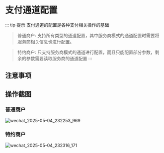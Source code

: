# 支付通道配置

::: tip 提示
支付通道的配置是各种支付相关操作的基础
> 普通商户: 支持所有类型的通道配置，其中服务商模式的通道配置时需要将服务商相关信息也进行配置。

> 特约商户: 只支持服务商模式的通道进行配置，而且只能配置部分参数，剩余的参数需要读取服务商的通道配置
:::

## 注意事项

## 操作截图
### 普通商户
![wechat_2025-05-04_232253_969](https://cdn.jsdelivr.net/gh/xxm1995/picx-images-hosting@master/20250504/wechat_2025-05-04_232253_969.8dx2vqkxeh.webp)

### 特约商户
![wechat_2025-05-04_232316_171](https://cdn.jsdelivr.net/gh/xxm1995/picx-images-hosting@master/20250504/wechat_2025-05-04_232316_171.9o00222wpm.webp)
